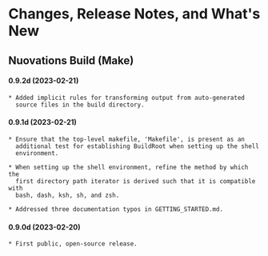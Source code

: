 # Changes, Release Notes, and What's New

## Nuovations Build (Make)

#### 0.9.2d (2023-02-21)

    * Added implicit rules for transforming output from auto-generated
      source files in the build directory.

#### 0.9.1d (2023-02-21)

    * Ensure that the top-level makefile, 'Makefile', is present as an
      additional test for establishing BuildRoot when setting up the shell
      environment.

    * When setting up the shell environment, refine the method by which the
      first directory path iterator is derived such that it is compatible with
      bash, dash, ksh, sh, and zsh.

    * Addressed three documentation typos in GETTING_STARTED.md.

#### 0.9.0d (2023-02-20)

    * First public, open-source release.
